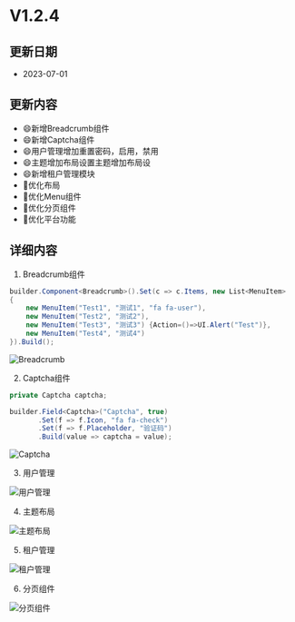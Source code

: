 # V1.2.4

## 更新日期
- 2023-07-01

## 更新内容
- 😄新增Breadcrumb组件
- 😄新增Captcha组件
- 😄用户管理增加重置密码，启用，禁用
- 😄主题增加布局设置主题增加布局设
- 😄新增租户管理模块
- 🔨优化布局
- 🔨优化Menu组件
- 🔨优化分页组件
- 🔨优化平台功能

## 详细内容

1. Breadcrumb组件

```csharp
builder.Component<Breadcrumb>().Set(c => c.Items, new List<MenuItem>
{
    new MenuItem("Test1", "测试1", "fa fa-user"),
    new MenuItem("Test2", "测试2"),
    new MenuItem("Test3", "测试3") {Action=()=>UI.Alert("Test")},
    new MenuItem("Test4", "测试4")
}).Build();
```

![Breadcrumb](https://foruda.gitee.com/images/1688197053799151662/7c09dd2b_14334.png "屏幕截图")

2. Captcha组件

```csharp
private Captcha captcha;

builder.Field<Captcha>("Captcha", true)
       .Set(f => f.Icon, "fa fa-check")
       .Set(f => f.Placeholder, "验证码")
       .Build(value => captcha = value);
```

![Captcha](https://foruda.gitee.com/images/1688197097755819765/80038310_14334.png "屏幕截图")

3. 用户管理

![用户管理](https://foruda.gitee.com/images/1688196992767560115/24e3f0de_14334.png "屏幕截图")

4. 主题布局

![主题布局](https://foruda.gitee.com/images/1688196931478337586/18110d50_14334.png "屏幕截图")

5. 租户管理

![租户管理](https://foruda.gitee.com/images/1688196741442283891/5e241442_14334.png "屏幕截图")

6. 分页组件

![分页组件](https://foruda.gitee.com/images/1688196812160608883/16c2a28e_14334.png "屏幕截图")
